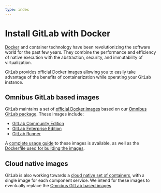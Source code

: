 ```yaml
---
type: index
---
```


# Install GitLab with Docker

[Docker](https://www.docker.com) and container technology have been revolutionizing the software world for the past few years. They combine the performance and efficiency of native execution with the abstraction, security, and immutability of virtualization.

GitLab provides official Docker images allowing you to easily take advantage of the benefits of containerization while operating your GitLab instance.

## Omnibus GitLab based images

GitLab maintains a set of [official Docker images](https://hub.docker.com/u/gitlab) based on our [Omnibus GitLab package](https://docs.gitlab.com/omnibus/README.html). These images include:

- [GitLab Community Edition](https://hub.docker.com/r/gitlab/gitlab-foss/)
- [GitLab Enterprise Edition](https://hub.docker.com/r/gitlab/gitlab/)
- [GitLab Runner](https://hub.docker.com/r/gitlab/gitlab-runner/)

A [complete usage guide](https://docs.gitlab.com/omnibus/docker/) to these images is available, as well as the [Dockerfile used for building the images](https://gitlab.com/gitlab-org/omnibus-gitlab/tree/master/docker).

## Cloud native images

GitLab is also working towards a [cloud native set of containers](https://docs.gitlab.com/charts/), with a single image for each component service. We intend for these images to eventually replace the [Omnibus GitLab based images](#omnibus-gitlab-based-images).
